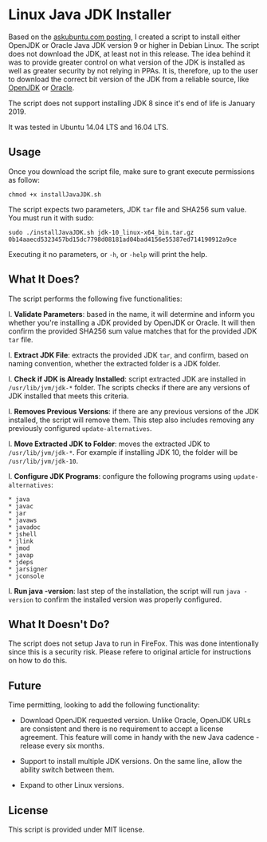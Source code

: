 # Linux Java JDK Installer

Based on the [askubuntu.com posting](https://askubuntu.com/questions/56104/how-can-i-install-sun-oracles-proprietary-java-jdk-6-7-8-or-jre), I created a script to install either OpenJDK or Oracle Java JDK version 9 or higher in Debian Linux.  The script does not download the JDK, at least not in this release. The idea behind it was to provide greater control on what version of the JDK is installed as well as greater security by not relying in PPAs.  It is, therefore, up to the user to download the correct bit version of the JDK from a reliable source, like [OpenJDK](http://openjdk.java.net/) or [Oracle](https://www.oracle.com/technetwork/java/index.html).

The script does not support installing JDK 8 since it's end of life is January 2019.

It was tested in Ubuntu 14.04 LTS and 16.04 LTS.

## Usage

Once you download the script file, make sure to grant execute permissions as follow:

    chmod +x installJavaJDK.sh

The script expects two parameters, JDK `tar` file and SHA256 sum value.  You must run it with sudo:

    sudo ./installJavaJDK.sh jdk-10_linux-x64_bin.tar.gz 0b14aaecd5323457bd15dc7798d08181ad04bad4156e55387ed714190912a9ce

Executing it no parameters, or `-h`, or `-help` will print the help.

## What It Does?

The script performs the following five functionalities:  

l. **Validate Parameters**: based in the name, it will determine and inform you whether you're installing a JDK provided by OpenJDK or Oracle.  It will then confirm the provided SHA256 sum value matches that for the provided JDK `tar` file.

l. **Extract JDK File**: extracts the provided JDK `tar`, and confirm, based on naming convention, whether the extracted folder is a JDK folder.

l. **Check if JDK is Already Installed**: script extracted JDK are installed in `/usr/lib/jvm/jdk-*` folder.  The scripts checks if there are any versions of JDK installed that meets this criteria.

l. **Removes Previous Versions**: if there are any previous versions of the JDK installed, the script will remove them.  This step also includes removing any previously configured `update-alternatives`.

l. **Move Extracted JDK to Folder**: moves the extracted JDK to `/usr/lib/jvm/jdk-*`.  For example if installing JDK 10, the folder will be `/usr/lib/jvm/jdk-10`.

l. **Configure JDK Programs**: configure the following programs using `update-alternatives`:

    * java
	* javac
	* jar
	* javaws
    * javadoc
    * jshell
    * jlink
    * jmod
    * javap
    * jdeps
    * jarsigner
    * jconsole

l. **Run java -version**: last step of the installation, the script will run `java -version` to confirm the installed version was properly configured.

## What It Doesn't Do?

The script does not setup Java to run in FireFox.  This was done intentionally since this is a security risk.  Please refere to original article for instructions on how to do this.

## Future

Time permitting, looking to add the following functionality:

* Download OpenJDK requested version.  Unlike Oracle, OpenJDK URLs are consistent and there is no requirement to accept a license agreement.  This feature will come in handy with the new Java cadence - release every six months.

* Support to install multiple JDK versions.  On the same line, allow the ability switch between them.

* Expand to other Linux versions.

## License

This script is provided under MIT license.







